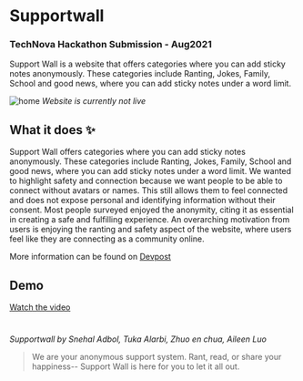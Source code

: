 # Supportwall 

### TechNova Hackathon Submission - Aug2021

Support Wall is a website that offers categories where you can add sticky notes anonymously. These categories include Ranting, Jokes, Family, School and good news, where you can add sticky notes under a word limit.

![home](https://snehal-adbol.snehaladbol.repl.co/assets/img/project2.png) *Website is currently not live*

## What it does ✨ 

Support Wall offers categories where you can add sticky notes anonymously. These categories include Ranting, Jokes, Family, School and good news, where you can add sticky notes under a word limit. We wanted to highlight safety and connection because we want people to be able to connect without avatars or names. This still allows them to feel connected and does not expose personal and identifying information without their consent. Most people surveyed enjoyed the anonymity, citing it as essential in creating a safe and fulfilling experience. An overarching motivation from users is enjoying the ranting and safety aspect of the website, where users feel like they are connecting as a community online.

More information can be found on [Devpost](https://devpost.com/software/support-wall)

## Demo 

[Watch the video](https://user-images.githubusercontent.com/80016785/153739234-c23b69a6-5187-4a1d-8998-0af04719a264.mp4)


#

*Supportwall by Snehal Adbol, Tuka Alarbi, Zhuo en chua, Aileen Luo*
> We are your anonymous support system. Rant, read, or share your happiness-- Support Wall is here for you to let it all out.
